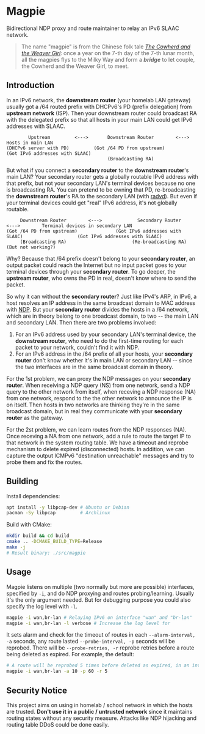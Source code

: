 # Magpie

Bidirectional NDP proxy and route maintainer to relay an IPv6 SLAAC network.

> The name "magpie" is from the Chinese folk tale *[The Cowherd and the Weaver Girl](https://en.wikipedia.org/wiki/The_Cowherd_and_the_Weaver_Girl)*: once a year on the 7-th day of the 7-th lunar month, all the magpies flys to the Milky Way and form a ***bridge*** to let couple, the Cowherd and the Weaver Girl, to meet.

## Introduction

In an IPv6 network, the **downstream router** (your homelab LAN gateway) usually got a /64 routed prefix with DHCPv6's PD (prefix delegation) from **upstream network** (ISP). Then your downstream router could broadcast RA with the delegated prefix so that all hosts in your main LAN could get IPv6 addresses with SLAAC.

```plain
        Upstream         <--->       Downstream Router        <--->            Hosts in main LAN
(DHCPv6 server with PD)         (Got /64 PD from upstream)              (Got IPv6 addresses with SLAAC)
                                     (Broadcasting RA)
```

But what if you connect a **secondary router** to the **downstream router**'s main LAN? Your secondary router gets a globally routable IPv6 address with that prefix, but not your secondary LAN's terminal devices because no one is broadcasting RA. You can pretend to be owning that PD, re-broadcasting the **downstream router**'s RA to the secondary LAN (with [radvd](https://radvd.litech.org/)). But even if your terminal devices could get "real" IPv6 address, it's not globally routable.

```plain
     Downstream Router        <--->             Secondary Router             <--->        Terminal devices in secondary LAN
(Got /64 PD from upstream)              (Got IPv6 addresses with SLAAC)                    (Got IPv6 addresses with SLAAC)
     (Broadcasting RA)                        (Re-broadcasting RA)                               (But not working?)
```

Why? Because that /64 prefix doesn't belong to your **secondary router**, an output packet could reach the Internet but no input packet goes to your terminal devices through your **secondary router**. To go deeper, the **upstream router**, who owns the PD in real, doesn't know where to send the packet.

So why it can without the **secondary router**? Just like IPv4's ARP, in IPv6, a host resolves an IP address in the same broadcast domain to MAC address with [NDP](https://en.wikipedia.org/wiki/Neighbor_Discovery_Protocol). But your **secondary router** divides the hosts in a /64 network, which are in theory belong to one broadcast domain, to two -- the main LAN and secondary LAN. Then there are two problems involved:

1. For an IPv6 address used by your secondary LAN's terminal device, the **downstream router**, who need to do the first-time routing for each packet to your network, couldn't find it with NDP.
2. For an IPv6 address in the /64 prefix of all your hosts, your **secondary router** don't know whether it's in main LAN or secondary LAN -- since the two interfaces are in the same broadcast domain in theory.

For the 1st problem, we can proxy the NDP messages on your **secondary router**. When receiving a NDP query (NS) from one network, send a NDP query to the other network from itself, when receving a NDP response (NA) from one network, respond to the the other network to announce the IP is on itself. Then hosts in two networks are thinking they're in the same broadcast domain, but in real they communicate with your **secondary router** as the gateway.

For the 2st problem, we can learn routes from the NDP responses (NA). Once receving a NA from one network, add a rule to route the target IP to that network in the system routing table. We have a timeout and reprobe mechanism to delete expired (disconnected) hosts. In addition, we can capture the output ICMPv6 "destination unreachable" messages and try to probe them and fix the routes.

## Building

Install dependencies:

```bash
apt install -y libpcap-dev # Ubuntu or Debian
pacman -Sy libpcap         # Archlinux
```

Build with CMake:

```bash
mkdir build && cd build
cmake .. -DCMAKE_BUILD_TYPE=Release
make -j
# Result binary: ./src/magpie
```

## Usage

Magpie listens on multiple (two normally but more are possible) interfaces, specified by `-i`, and do NDP proxying and routes probing/learning. Usually it's the only argument needed. But for debugging purpose you could also specify the log level with `-l`.

```bash
magpie -i wan,br-lan # Relaying IPv6 on interface "wan" and "br-lan"
magpie -i wan,br-lan -l verbose # Increase the log level for 
```

It sets alarm and check for the timeout of routes in each `--alarm-interval, -a` seconds, any route lasted `--probe-interval, -p` seconds will be reprobed. There will be `--probe-retries, -r` reprobe retries before a route being deleted as expired. For example, the default:

```bash
# A route will be reprobed 5 times before deleted as expired, in an interval of 60s for each reprobe
magpie -i wan,br-lan -a 10 -p 60 -r 5
```

## Security Notice

This project aims on using in homelab / school network in which the hosts are trusted. **Don't use it in a public / untrusted network** since it maintains routing states without any security measure. Attacks like NDP hijacking and routing table DDoS could be done easily.
